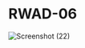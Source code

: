 # RWAD-06
![Screenshot (22)](https://user-images.githubusercontent.com/80274745/147408334-dd83400c-c004-41d7-b10f-a0b6cf5409cf.png)

